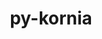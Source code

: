 ---
title: "py-kornia"
layout: cache
categories: [package, develop]
meta: {"versions": ["0.6.11", "0.6.12", "0.6.8"], "compilers": ["apple-clang@=14.0.0", "apple-clang@=14.0.3", "gcc@=11.3.0", "gcc@=7.3.1"], "oss": ["amzn2", "ubuntu22.04", "ventura"], "platforms": ["darwin", "linux"], "targets": ["aarch64", "ivybridge", "x86_64_v3", "x86_64_v4"], "stacks": ["ml-darwin-aarch64-mps", "ml-linux-x86_64-cpu", "ml-linux-x86_64-cuda", "root"], "num_specs": 113, "num_specs_by_stack": {"root": 113, "ml-darwin-aarch64-mps": 10, "ml-linux-x86_64-cpu": 21, "ml-linux-x86_64-cuda": 26}}
spec_details: [{"hash": "lfilmnin6ec372tg2lqkfqah6a3xfjqo", "compiler": "apple-clang@=14.0.0", "versions": ["0.6.12"], "os": "ventura", "platform": "darwin", "target": "aarch64", "variants": ["build_system=python_pip"], "stacks": ["root", "ml-darwin-aarch64-mps"], "size": "-", "tarball": "https://binaries.spack.io/develop/build_cache/darwin-ventura-aarch64/apple-clang-14.0.0/py-kornia-0.6.12/darwin-ventura-aarch64-apple-clang-14.0.0-py-kornia-0.6.12-lfilmnin6ec372tg2lqkfqah6a3xfjqo.spack"}, {"hash": "n4gonk5tj7zwitlmqlr4sermttctlu3k", "compiler": "apple-clang@=14.0.0", "versions": ["0.6.12"], "os": "ventura", "platform": "darwin", "target": "aarch64", "variants": ["build_system=python_pip"], "stacks": ["root", "ml-darwin-aarch64-mps"], "size": "-", "tarball": "https://binaries.spack.io/develop/build_cache/darwin-ventura-aarch64/apple-clang-14.0.0/py-kornia-0.6.12/darwin-ventura-aarch64-apple-clang-14.0.0-py-kornia-0.6.12-n4gonk5tj7zwitlmqlr4sermttctlu3k.spack"}, {"hash": "f3kj6sogsr3excamwrwofzyiejuznlzn", "compiler": "apple-clang@=14.0.0", "versions": ["0.6.12"], "os": "ventura", "platform": "darwin", "target": "aarch64", "variants": ["build_system=python_pip"], "stacks": ["root", "ml-darwin-aarch64-mps"], "size": "-", "tarball": "https://binaries.spack.io/develop/build_cache/darwin-ventura-aarch64/apple-clang-14.0.0/py-kornia-0.6.12/darwin-ventura-aarch64-apple-clang-14.0.0-py-kornia-0.6.12-f3kj6sogsr3excamwrwofzyiejuznlzn.spack"}, {"hash": "joruidb5cwzqmzkdhzoovh5m3szpcfgl", "compiler": "apple-clang@=14.0.3", "versions": ["0.6.12"], "os": "ventura", "platform": "darwin", "target": "aarch64", "variants": ["build_system=python_pip"], "stacks": ["root", "ml-darwin-aarch64-mps"], "size": "-", "tarball": "https://binaries.spack.io/develop/build_cache/darwin-ventura-aarch64/apple-clang-14.0.3/py-kornia-0.6.12/darwin-ventura-aarch64-apple-clang-14.0.3-py-kornia-0.6.12-joruidb5cwzqmzkdhzoovh5m3szpcfgl.spack"}, {"hash": "d2xdizrymkoyy76hnzwxhy2ulxw4ca2k", "compiler": "apple-clang@=14.0.3", "versions": ["0.6.12"], "os": "ventura", "platform": "darwin", "target": "aarch64", "variants": ["build_system=python_pip"], "stacks": ["root", "ml-darwin-aarch64-mps"], "size": "-", "tarball": "https://binaries.spack.io/develop/build_cache/darwin-ventura-aarch64/apple-clang-14.0.3/py-kornia-0.6.12/darwin-ventura-aarch64-apple-clang-14.0.3-py-kornia-0.6.12-d2xdizrymkoyy76hnzwxhy2ulxw4ca2k.spack"}, {"hash": "fmchl3mmnlcu7rrxtnszgbvpctfcvzg3", "compiler": "apple-clang@=14.0.3", "versions": ["0.6.12"], "os": "ventura", "platform": "darwin", "target": "aarch64", "variants": ["build_system=python_pip"], "stacks": ["root", "ml-darwin-aarch64-mps"], "size": "-", "tarball": "https://binaries.spack.io/develop/build_cache/darwin-ventura-aarch64/apple-clang-14.0.3/py-kornia-0.6.12/darwin-ventura-aarch64-apple-clang-14.0.3-py-kornia-0.6.12-fmchl3mmnlcu7rrxtnszgbvpctfcvzg3.spack"}, {"hash": "i2kdlocbczxb2t5nwlhzklq5ps4txa5w", "compiler": "apple-clang@=14.0.3", "versions": ["0.6.12"], "os": "ventura", "platform": "darwin", "target": "aarch64", "variants": ["build_system=python_pip"], "stacks": ["root", "ml-darwin-aarch64-mps"], "size": "-", "tarball": "https://binaries.spack.io/develop/build_cache/darwin-ventura-aarch64/apple-clang-14.0.3/py-kornia-0.6.12/darwin-ventura-aarch64-apple-clang-14.0.3-py-kornia-0.6.12-i2kdlocbczxb2t5nwlhzklq5ps4txa5w.spack"}, {"hash": "bha5sndidot6z7bk2fz7bcgxrqvayok2", "compiler": "apple-clang@=14.0.3", "versions": ["0.6.12"], "os": "ventura", "platform": "darwin", "target": "aarch64", "variants": ["build_system=python_pip"], "stacks": ["root", "ml-darwin-aarch64-mps"], "size": "-", "tarball": "https://binaries.spack.io/develop/build_cache/darwin-ventura-aarch64/apple-clang-14.0.3/py-kornia-0.6.12/darwin-ventura-aarch64-apple-clang-14.0.3-py-kornia-0.6.12-bha5sndidot6z7bk2fz7bcgxrqvayok2.spack"}, {"hash": "pm6iboi6is6htleayiqlke4zattbjjei", "compiler": "apple-clang@=14.0.3", "versions": ["0.6.12"], "os": "ventura", "platform": "darwin", "target": "aarch64", "variants": ["build_system=python_pip"], "stacks": ["root", "ml-darwin-aarch64-mps"], "size": "-", "tarball": "https://binaries.spack.io/develop/build_cache/darwin-ventura-aarch64/apple-clang-14.0.3/py-kornia-0.6.12/darwin-ventura-aarch64-apple-clang-14.0.3-py-kornia-0.6.12-pm6iboi6is6htleayiqlke4zattbjjei.spack"}, {"hash": "fvxdhkt5wrutngvufnkwmpoaywrchno6", "compiler": "apple-clang@=14.0.3", "versions": ["0.6.12"], "os": "ventura", "platform": "darwin", "target": "aarch64", "variants": ["build_system=python_pip"], "stacks": ["root", "ml-darwin-aarch64-mps"], "size": "-", "tarball": "https://binaries.spack.io/develop/build_cache/darwin-ventura-aarch64/apple-clang-14.0.3/py-kornia-0.6.12/darwin-ventura-aarch64-apple-clang-14.0.3-py-kornia-0.6.12-fvxdhkt5wrutngvufnkwmpoaywrchno6.spack"}, {"hash": "dwk35gxje4nq2eq32g2sz35hpi7yavmq", "compiler": "gcc@=7.3.1", "versions": ["0.6.8"], "os": "amzn2", "platform": "linux", "target": "ivybridge", "variants": ["build_system=python_pip"], "stacks": ["root"], "size": "-", "tarball": "https://binaries.spack.io/develop/build_cache/linux-amzn2-ivybridge/gcc-7.3.1/py-kornia-0.6.8/linux-amzn2-ivybridge-gcc-7.3.1-py-kornia-0.6.8-dwk35gxje4nq2eq32g2sz35hpi7yavmq.spack"}, {"hash": "73gevys65hvm66acosu7qao3cxrbon4z", "compiler": "gcc@=7.3.1", "versions": ["0.6.8"], "os": "amzn2", "platform": "linux", "target": "ivybridge", "variants": ["build_system=python_pip"], "stacks": ["root"], "size": "-", "tarball": "https://binaries.spack.io/develop/build_cache/linux-amzn2-ivybridge/gcc-7.3.1/py-kornia-0.6.8/linux-amzn2-ivybridge-gcc-7.3.1-py-kornia-0.6.8-73gevys65hvm66acosu7qao3cxrbon4z.spack"}, {"hash": "gwmy7674b7fdosymmxeajuuchcnzqd5p", "compiler": "gcc@=7.3.1", "versions": ["0.6.8"], "os": "amzn2", "platform": "linux", "target": "ivybridge", "variants": ["build_system=python_pip"], "stacks": ["root"], "size": "-", "tarball": "https://binaries.spack.io/develop/build_cache/linux-amzn2-ivybridge/gcc-7.3.1/py-kornia-0.6.8/linux-amzn2-ivybridge-gcc-7.3.1-py-kornia-0.6.8-gwmy7674b7fdosymmxeajuuchcnzqd5p.spack"}, {"hash": "fvh6fuqp5o4f7f5n5t65za6772ziqmqw", "compiler": "gcc@=7.3.1", "versions": ["0.6.8"], "os": "amzn2", "platform": "linux", "target": "ivybridge", "variants": ["build_system=python_pip"], "stacks": ["root"], "size": "-", "tarball": "https://binaries.spack.io/develop/build_cache/linux-amzn2-ivybridge/gcc-7.3.1/py-kornia-0.6.8/linux-amzn2-ivybridge-gcc-7.3.1-py-kornia-0.6.8-fvh6fuqp5o4f7f5n5t65za6772ziqmqw.spack"}, {"hash": "ga64hqbht54iib7vgfmsc2an6wyjtyun", "compiler": "gcc@=7.3.1", "versions": ["0.6.8"], "os": "amzn2", "platform": "linux", "target": "ivybridge", "variants": ["build_system=python_pip"], "stacks": ["root"], "size": "-", "tarball": "https://binaries.spack.io/develop/build_cache/linux-amzn2-ivybridge/gcc-7.3.1/py-kornia-0.6.8/linux-amzn2-ivybridge-gcc-7.3.1-py-kornia-0.6.8-ga64hqbht54iib7vgfmsc2an6wyjtyun.spack"}, {"hash": "7mqnftao2p24373wyb5yd2hvsfaeyf7l", "compiler": "gcc@=7.3.1", "versions": ["0.6.8"], "os": "amzn2", "platform": "linux", "target": "ivybridge", "variants": ["build_system=python_pip"], "stacks": ["root"], "size": "-", "tarball": "https://binaries.spack.io/develop/build_cache/linux-amzn2-ivybridge/gcc-7.3.1/py-kornia-0.6.8/linux-amzn2-ivybridge-gcc-7.3.1-py-kornia-0.6.8-7mqnftao2p24373wyb5yd2hvsfaeyf7l.spack"}, {"hash": "25blrqgf2puppv4txatc7wabdmbi2mb3", "compiler": "gcc@=7.3.1", "versions": ["0.6.8"], "os": "amzn2", "platform": "linux", "target": "ivybridge", "variants": ["build_system=python_pip"], "stacks": ["root"], "size": "-", "tarball": "https://binaries.spack.io/develop/build_cache/linux-amzn2-ivybridge/gcc-7.3.1/py-kornia-0.6.8/linux-amzn2-ivybridge-gcc-7.3.1-py-kornia-0.6.8-25blrqgf2puppv4txatc7wabdmbi2mb3.spack"}, {"hash": "qr3jw3i2tnxxzx426pwicnsk64u6zzlu", "compiler": "gcc@=7.3.1", "versions": ["0.6.8"], "os": "amzn2", "platform": "linux", "target": "ivybridge", "variants": ["build_system=python_pip"], "stacks": ["root"], "size": "-", "tarball": "https://binaries.spack.io/develop/build_cache/linux-amzn2-ivybridge/gcc-7.3.1/py-kornia-0.6.8/linux-amzn2-ivybridge-gcc-7.3.1-py-kornia-0.6.8-qr3jw3i2tnxxzx426pwicnsk64u6zzlu.spack"}, {"hash": "dfpy6ljv7ptutdohitpcjr2ytujttxfp", "compiler": "gcc@=7.3.1", "versions": ["0.6.8"], "os": "amzn2", "platform": "linux", "target": "ivybridge", "variants": ["build_system=python_pip"], "stacks": ["root"], "size": "-", "tarball": "https://binaries.spack.io/develop/build_cache/linux-amzn2-ivybridge/gcc-7.3.1/py-kornia-0.6.8/linux-amzn2-ivybridge-gcc-7.3.1-py-kornia-0.6.8-dfpy6ljv7ptutdohitpcjr2ytujttxfp.spack"}, {"hash": "wknyxjbc7zswse6adanufhasmjpbtrmh", "compiler": "gcc@=7.3.1", "versions": ["0.6.8"], "os": "amzn2", "platform": "linux", "target": "ivybridge", "variants": ["build_system=python_pip"], "stacks": ["root"], "size": "-", "tarball": "https://binaries.spack.io/develop/build_cache/linux-amzn2-ivybridge/gcc-7.3.1/py-kornia-0.6.8/linux-amzn2-ivybridge-gcc-7.3.1-py-kornia-0.6.8-wknyxjbc7zswse6adanufhasmjpbtrmh.spack"}, {"hash": "dlyxaicrkqmfmgfz3yyjuldk5l5axcrz", "compiler": "gcc@=7.3.1", "versions": ["0.6.8"], "os": "amzn2", "platform": "linux", "target": "ivybridge", "variants": ["build_system=python_pip"], "stacks": ["root"], "size": "-", "tarball": "https://binaries.spack.io/develop/build_cache/linux-amzn2-ivybridge/gcc-7.3.1/py-kornia-0.6.8/linux-amzn2-ivybridge-gcc-7.3.1-py-kornia-0.6.8-dlyxaicrkqmfmgfz3yyjuldk5l5axcrz.spack"}, {"hash": "ea6utznwz6hgx2szenzkmyggb2y4el74", "compiler": "gcc@=7.3.1", "versions": ["0.6.8"], "os": "amzn2", "platform": "linux", "target": "ivybridge", "variants": ["build_system=python_pip"], "stacks": ["root"], "size": "-", "tarball": "https://binaries.spack.io/develop/build_cache/linux-amzn2-ivybridge/gcc-7.3.1/py-kornia-0.6.8/linux-amzn2-ivybridge-gcc-7.3.1-py-kornia-0.6.8-ea6utznwz6hgx2szenzkmyggb2y4el74.spack"}, {"hash": "d3qfm5ie6mxn7e2kvgdftdot4fozti2j", "compiler": "gcc@=7.3.1", "versions": ["0.6.8"], "os": "amzn2", "platform": "linux", "target": "ivybridge", "variants": ["build_system=python_pip"], "stacks": ["root"], "size": "-", "tarball": "https://binaries.spack.io/develop/build_cache/linux-amzn2-ivybridge/gcc-7.3.1/py-kornia-0.6.8/linux-amzn2-ivybridge-gcc-7.3.1-py-kornia-0.6.8-d3qfm5ie6mxn7e2kvgdftdot4fozti2j.spack"}, {"hash": "towjjqcefrkyxax4hzmbiqwiunsv7dyg", "compiler": "gcc@=7.3.1", "versions": ["0.6.8"], "os": "amzn2", "platform": "linux", "target": "ivybridge", "variants": ["build_system=python_pip"], "stacks": ["root"], "size": "-", "tarball": "https://binaries.spack.io/develop/build_cache/linux-amzn2-ivybridge/gcc-7.3.1/py-kornia-0.6.8/linux-amzn2-ivybridge-gcc-7.3.1-py-kornia-0.6.8-towjjqcefrkyxax4hzmbiqwiunsv7dyg.spack"}, {"hash": "qhmnickil6zvzwhrvgpplyqryhry5fnp", "compiler": "gcc@=7.3.1", "versions": ["0.6.8"], "os": "amzn2", "platform": "linux", "target": "x86_64_v3", "variants": ["build_system=python_pip"], "stacks": ["root"], "size": "-", "tarball": "https://binaries.spack.io/develop/build_cache/linux-amzn2-x86_64_v3/gcc-7.3.1/py-kornia-0.6.8/linux-amzn2-x86_64_v3-gcc-7.3.1-py-kornia-0.6.8-qhmnickil6zvzwhrvgpplyqryhry5fnp.spack"}, {"hash": "hdgurval6ifrorlymknvrr3wlejha5j3", "compiler": "gcc@=7.3.1", "versions": ["0.6.8"], "os": "amzn2", "platform": "linux", "target": "x86_64_v3", "variants": ["build_system=python_pip"], "stacks": ["root"], "size": "-", "tarball": "https://binaries.spack.io/develop/build_cache/linux-amzn2-x86_64_v3/gcc-7.3.1/py-kornia-0.6.8/linux-amzn2-x86_64_v3-gcc-7.3.1-py-kornia-0.6.8-hdgurval6ifrorlymknvrr3wlejha5j3.spack"}, {"hash": "cedbprssmm3nk23slmz5s2arths7bmlp", "compiler": "gcc@=7.3.1", "versions": ["0.6.8"], "os": "amzn2", "platform": "linux", "target": "x86_64_v3", "variants": ["build_system=python_pip"], "stacks": ["root"], "size": "-", "tarball": "https://binaries.spack.io/develop/build_cache/linux-amzn2-x86_64_v3/gcc-7.3.1/py-kornia-0.6.8/linux-amzn2-x86_64_v3-gcc-7.3.1-py-kornia-0.6.8-cedbprssmm3nk23slmz5s2arths7bmlp.spack"}, {"hash": "ith4pe4q5ypkkuaksm5bzy56qeyb4jzm", "compiler": "gcc@=7.3.1", "versions": ["0.6.8"], "os": "amzn2", "platform": "linux", "target": "x86_64_v3", "variants": ["build_system=python_pip"], "stacks": ["root"], "size": "-", "tarball": "https://binaries.spack.io/develop/build_cache/linux-amzn2-x86_64_v3/gcc-7.3.1/py-kornia-0.6.8/linux-amzn2-x86_64_v3-gcc-7.3.1-py-kornia-0.6.8-ith4pe4q5ypkkuaksm5bzy56qeyb4jzm.spack"}, {"hash": "gdzl54hnj643qtvlwv2xjnwlhh45npus", "compiler": "gcc@=7.3.1", "versions": ["0.6.8"], "os": "amzn2", "platform": "linux", "target": "x86_64_v3", "variants": [], "stacks": ["root"], "size": "-", "tarball": "https://binaries.spack.io/develop/build_cache/linux-amzn2-x86_64_v3/gcc-7.3.1/py-kornia-0.6.8/linux-amzn2-x86_64_v3-gcc-7.3.1-py-kornia-0.6.8-gdzl54hnj643qtvlwv2xjnwlhh45npus.spack"}, {"hash": "2qugzrl4yzooll36tksecdifokj3koub", "compiler": "gcc@=7.3.1", "versions": ["0.6.8"], "os": "amzn2", "platform": "linux", "target": "x86_64_v3", "variants": ["build_system=python_pip"], "stacks": ["root"], "size": "-", "tarball": "https://binaries.spack.io/develop/build_cache/linux-amzn2-x86_64_v3/gcc-7.3.1/py-kornia-0.6.8/linux-amzn2-x86_64_v3-gcc-7.3.1-py-kornia-0.6.8-2qugzrl4yzooll36tksecdifokj3koub.spack"}, {"hash": "gd45p6jan2erynmib7zwrcbfxh72cl3u", "compiler": "gcc@=7.3.1", "versions": ["0.6.8"], "os": "amzn2", "platform": "linux", "target": "x86_64_v3", "variants": ["build_system=python_pip"], "stacks": ["root"], "size": "-", "tarball": "https://binaries.spack.io/develop/build_cache/linux-amzn2-x86_64_v3/gcc-7.3.1/py-kornia-0.6.8/linux-amzn2-x86_64_v3-gcc-7.3.1-py-kornia-0.6.8-gd45p6jan2erynmib7zwrcbfxh72cl3u.spack"}, {"hash": "akg5ifop3oyyeyusjatj6cip72r7lcek", "compiler": "gcc@=7.3.1", "versions": ["0.6.8"], "os": "amzn2", "platform": "linux", "target": "x86_64_v3", "variants": ["build_system=python_pip"], "stacks": ["root"], "size": "-", "tarball": "https://binaries.spack.io/develop/build_cache/linux-amzn2-x86_64_v3/gcc-7.3.1/py-kornia-0.6.8/linux-amzn2-x86_64_v3-gcc-7.3.1-py-kornia-0.6.8-akg5ifop3oyyeyusjatj6cip72r7lcek.spack"}, {"hash": "iibzuksmpppqycpn5htqjhmzka7jd2nm", "compiler": "gcc@=7.3.1", "versions": ["0.6.8"], "os": "amzn2", "platform": "linux", "target": "x86_64_v3", "variants": [], "stacks": ["root"], "size": "-", "tarball": "https://binaries.spack.io/develop/build_cache/linux-amzn2-x86_64_v3/gcc-7.3.1/py-kornia-0.6.8/linux-amzn2-x86_64_v3-gcc-7.3.1-py-kornia-0.6.8-iibzuksmpppqycpn5htqjhmzka7jd2nm.spack"}, {"hash": "5vslaqmnxbiqsbdcfncdwpfqn4lg24w2", "compiler": "gcc@=7.3.1", "versions": ["0.6.8"], "os": "amzn2", "platform": "linux", "target": "x86_64_v3", "variants": ["build_system=python_pip"], "stacks": ["root"], "size": "-", "tarball": "https://binaries.spack.io/develop/build_cache/linux-amzn2-x86_64_v3/gcc-7.3.1/py-kornia-0.6.8/linux-amzn2-x86_64_v3-gcc-7.3.1-py-kornia-0.6.8-5vslaqmnxbiqsbdcfncdwpfqn4lg24w2.spack"}, {"hash": "luxbholdyrayyg2ftp4iln6plpk536df", "compiler": "gcc@=7.3.1", "versions": ["0.6.8"], "os": "amzn2", "platform": "linux", "target": "x86_64_v3", "variants": ["build_system=python_pip"], "stacks": ["root"], "size": "-", "tarball": "https://binaries.spack.io/develop/build_cache/linux-amzn2-x86_64_v3/gcc-7.3.1/py-kornia-0.6.8/linux-amzn2-x86_64_v3-gcc-7.3.1-py-kornia-0.6.8-luxbholdyrayyg2ftp4iln6plpk536df.spack"}, {"hash": "3fdi5ecyids46njq3a5m5sjkjz44t7hx", "compiler": "gcc@=7.3.1", "versions": ["0.6.8"], "os": "amzn2", "platform": "linux", "target": "x86_64_v3", "variants": ["build_system=python_pip"], "stacks": ["root"], "size": "-", "tarball": "https://binaries.spack.io/develop/build_cache/linux-amzn2-x86_64_v3/gcc-7.3.1/py-kornia-0.6.8/linux-amzn2-x86_64_v3-gcc-7.3.1-py-kornia-0.6.8-3fdi5ecyids46njq3a5m5sjkjz44t7hx.spack"}, {"hash": "n7ouci2sbqeei4fzx6yyljzvutahykbm", "compiler": "gcc@=7.3.1", "versions": ["0.6.8"], "os": "amzn2", "platform": "linux", "target": "x86_64_v3", "variants": ["build_system=python_pip"], "stacks": ["root"], "size": "-", "tarball": "https://binaries.spack.io/develop/build_cache/linux-amzn2-x86_64_v3/gcc-7.3.1/py-kornia-0.6.8/linux-amzn2-x86_64_v3-gcc-7.3.1-py-kornia-0.6.8-n7ouci2sbqeei4fzx6yyljzvutahykbm.spack"}, {"hash": "3uyopony5dfof3qucrl6uywfyffvj7z3", "compiler": "gcc@=7.3.1", "versions": ["0.6.8"], "os": "amzn2", "platform": "linux", "target": "x86_64_v3", "variants": [], "stacks": ["root"], "size": "-", "tarball": "https://binaries.spack.io/develop/build_cache/linux-amzn2-x86_64_v3/gcc-7.3.1/py-kornia-0.6.8/linux-amzn2-x86_64_v3-gcc-7.3.1-py-kornia-0.6.8-3uyopony5dfof3qucrl6uywfyffvj7z3.spack"}, {"hash": "oxib2nukar6mmpw4ekfahfdm55qxfbtb", "compiler": "gcc@=7.3.1", "versions": ["0.6.8"], "os": "amzn2", "platform": "linux", "target": "x86_64_v3", "variants": ["build_system=python_pip"], "stacks": ["root"], "size": "-", "tarball": "https://binaries.spack.io/develop/build_cache/linux-amzn2-x86_64_v3/gcc-7.3.1/py-kornia-0.6.8/linux-amzn2-x86_64_v3-gcc-7.3.1-py-kornia-0.6.8-oxib2nukar6mmpw4ekfahfdm55qxfbtb.spack"}, {"hash": "4kp2xx4tggbminqtxp4k37qhsroz2him", "compiler": "gcc@=7.3.1", "versions": ["0.6.8"], "os": "amzn2", "platform": "linux", "target": "x86_64_v3", "variants": [], "stacks": ["root"], "size": "-", "tarball": "https://binaries.spack.io/develop/build_cache/linux-amzn2-x86_64_v3/gcc-7.3.1/py-kornia-0.6.8/linux-amzn2-x86_64_v3-gcc-7.3.1-py-kornia-0.6.8-4kp2xx4tggbminqtxp4k37qhsroz2him.spack"}, {"hash": "jnocypvobcq57jndghp5xmubt4ihzqsk", "compiler": "gcc@=7.3.1", "versions": ["0.6.8"], "os": "amzn2", "platform": "linux", "target": "x86_64_v3", "variants": ["build_system=python_pip"], "stacks": ["root"], "size": "-", "tarball": "https://binaries.spack.io/develop/build_cache/linux-amzn2-x86_64_v3/gcc-7.3.1/py-kornia-0.6.8/linux-amzn2-x86_64_v3-gcc-7.3.1-py-kornia-0.6.8-jnocypvobcq57jndghp5xmubt4ihzqsk.spack"}, {"hash": "764d2mden2kkr63blnem2n3yovzeuxmw", "compiler": "gcc@=7.3.1", "versions": ["0.6.8"], "os": "amzn2", "platform": "linux", "target": "x86_64_v3", "variants": ["build_system=python_pip"], "stacks": ["root"], "size": "-", "tarball": "https://binaries.spack.io/develop/build_cache/linux-amzn2-x86_64_v3/gcc-7.3.1/py-kornia-0.6.8/linux-amzn2-x86_64_v3-gcc-7.3.1-py-kornia-0.6.8-764d2mden2kkr63blnem2n3yovzeuxmw.spack"}, {"hash": "gjtn7sfl2r7zz5zhobwkpyqmxaenupk3", "compiler": "gcc@=7.3.1", "versions": ["0.6.8"], "os": "amzn2", "platform": "linux", "target": "x86_64_v3", "variants": ["build_system=python_pip"], "stacks": ["root"], "size": "-", "tarball": "https://binaries.spack.io/develop/build_cache/linux-amzn2-x86_64_v3/gcc-7.3.1/py-kornia-0.6.8/linux-amzn2-x86_64_v3-gcc-7.3.1-py-kornia-0.6.8-gjtn7sfl2r7zz5zhobwkpyqmxaenupk3.spack"}, {"hash": "4bdwqhx5kgivx54u6lmbyun6kl7cvipv", "compiler": "gcc@=7.3.1", "versions": ["0.6.8"], "os": "amzn2", "platform": "linux", "target": "x86_64_v3", "variants": ["build_system=python_pip"], "stacks": ["root"], "size": "-", "tarball": "https://binaries.spack.io/develop/build_cache/linux-amzn2-x86_64_v3/gcc-7.3.1/py-kornia-0.6.8/linux-amzn2-x86_64_v3-gcc-7.3.1-py-kornia-0.6.8-4bdwqhx5kgivx54u6lmbyun6kl7cvipv.spack"}, {"hash": "s3timxs3f6bs723lim6oxu7yswon5opu", "compiler": "gcc@=7.3.1", "versions": ["0.6.8"], "os": "amzn2", "platform": "linux", "target": "x86_64_v3", "variants": ["build_system=python_pip"], "stacks": ["root"], "size": "-", "tarball": "https://binaries.spack.io/develop/build_cache/linux-amzn2-x86_64_v3/gcc-7.3.1/py-kornia-0.6.8/linux-amzn2-x86_64_v3-gcc-7.3.1-py-kornia-0.6.8-s3timxs3f6bs723lim6oxu7yswon5opu.spack"}, {"hash": "bpxr7et5h3teykzbf54r7yh6jdbnuaqu", "compiler": "gcc@=7.3.1", "versions": ["0.6.8"], "os": "amzn2", "platform": "linux", "target": "x86_64_v3", "variants": [], "stacks": ["root"], "size": "-", "tarball": "https://binaries.spack.io/develop/build_cache/linux-amzn2-x86_64_v3/gcc-7.3.1/py-kornia-0.6.8/linux-amzn2-x86_64_v3-gcc-7.3.1-py-kornia-0.6.8-bpxr7et5h3teykzbf54r7yh6jdbnuaqu.spack"}, {"hash": "p7p6pqp3n6p2cfn5apuzptypcl2yz7j5", "compiler": "gcc@=7.3.1", "versions": ["0.6.8"], "os": "amzn2", "platform": "linux", "target": "x86_64_v3", "variants": ["build_system=python_pip"], "stacks": ["root"], "size": "-", "tarball": "https://binaries.spack.io/develop/build_cache/linux-amzn2-x86_64_v3/gcc-7.3.1/py-kornia-0.6.8/linux-amzn2-x86_64_v3-gcc-7.3.1-py-kornia-0.6.8-p7p6pqp3n6p2cfn5apuzptypcl2yz7j5.spack"}, {"hash": "ckqtj4abbswz5zb4geg5kzdd2gffq2gm", "compiler": "gcc@=7.3.1", "versions": ["0.6.8"], "os": "amzn2", "platform": "linux", "target": "x86_64_v3", "variants": ["build_system=python_pip"], "stacks": ["root"], "size": "-", "tarball": "https://binaries.spack.io/develop/build_cache/linux-amzn2-x86_64_v3/gcc-7.3.1/py-kornia-0.6.8/linux-amzn2-x86_64_v3-gcc-7.3.1-py-kornia-0.6.8-ckqtj4abbswz5zb4geg5kzdd2gffq2gm.spack"}, {"hash": "sw45zar43gkktjsm2oeaemdwxkatm4ci", "compiler": "gcc@=7.3.1", "versions": ["0.6.8"], "os": "amzn2", "platform": "linux", "target": "x86_64_v3", "variants": ["build_system=python_pip"], "stacks": ["root"], "size": "-", "tarball": "https://binaries.spack.io/develop/build_cache/linux-amzn2-x86_64_v3/gcc-7.3.1/py-kornia-0.6.8/linux-amzn2-x86_64_v3-gcc-7.3.1-py-kornia-0.6.8-sw45zar43gkktjsm2oeaemdwxkatm4ci.spack"}, {"hash": "4etml66i4kkuyeq3o5s3mla6wje42c4v", "compiler": "gcc@=7.3.1", "versions": ["0.6.8"], "os": "amzn2", "platform": "linux", "target": "x86_64_v3", "variants": ["build_system=python_pip"], "stacks": ["root"], "size": "-", "tarball": "https://binaries.spack.io/develop/build_cache/linux-amzn2-x86_64_v3/gcc-7.3.1/py-kornia-0.6.8/linux-amzn2-x86_64_v3-gcc-7.3.1-py-kornia-0.6.8-4etml66i4kkuyeq3o5s3mla6wje42c4v.spack"}, {"hash": "ttgh64lc57h56hytfxf26v37iod7rsxl", "compiler": "gcc@=7.3.1", "versions": ["0.6.8"], "os": "amzn2", "platform": "linux", "target": "x86_64_v3", "variants": [], "stacks": ["root"], "size": "-", "tarball": "https://binaries.spack.io/develop/build_cache/linux-amzn2-x86_64_v3/gcc-7.3.1/py-kornia-0.6.8/linux-amzn2-x86_64_v3-gcc-7.3.1-py-kornia-0.6.8-ttgh64lc57h56hytfxf26v37iod7rsxl.spack"}, {"hash": "cfcbri5qui3jlwdhz5al6lr4zo6zfeti", "compiler": "gcc@=7.3.1", "versions": ["0.6.8"], "os": "amzn2", "platform": "linux", "target": "x86_64_v3", "variants": ["build_system=python_pip"], "stacks": ["root"], "size": "-", "tarball": "https://binaries.spack.io/develop/build_cache/linux-amzn2-x86_64_v3/gcc-7.3.1/py-kornia-0.6.8/linux-amzn2-x86_64_v3-gcc-7.3.1-py-kornia-0.6.8-cfcbri5qui3jlwdhz5al6lr4zo6zfeti.spack"}, {"hash": "csksnzi6ysh2zpddifecyswjf2qsrn52", "compiler": "gcc@=7.3.1", "versions": ["0.6.8"], "os": "amzn2", "platform": "linux", "target": "x86_64_v3", "variants": ["build_system=python_pip"], "stacks": ["root"], "size": "-", "tarball": "https://binaries.spack.io/develop/build_cache/linux-amzn2-x86_64_v3/gcc-7.3.1/py-kornia-0.6.8/linux-amzn2-x86_64_v3-gcc-7.3.1-py-kornia-0.6.8-csksnzi6ysh2zpddifecyswjf2qsrn52.spack"}, {"hash": "dp22ghh5fpwyyhkp3ughb7lhtgn33lb2", "compiler": "gcc@=7.3.1", "versions": ["0.6.8"], "os": "amzn2", "platform": "linux", "target": "x86_64_v3", "variants": ["build_system=python_pip"], "stacks": ["root"], "size": "-", "tarball": "https://binaries.spack.io/develop/build_cache/linux-amzn2-x86_64_v3/gcc-7.3.1/py-kornia-0.6.8/linux-amzn2-x86_64_v3-gcc-7.3.1-py-kornia-0.6.8-dp22ghh5fpwyyhkp3ughb7lhtgn33lb2.spack"}, {"hash": "xy57yhm55e7paw3xd5xwc5vrkaezzrxz", "compiler": "gcc@=7.3.1", "versions": ["0.6.8"], "os": "amzn2", "platform": "linux", "target": "x86_64_v3", "variants": ["build_system=python_pip"], "stacks": ["root"], "size": "-", "tarball": "https://binaries.spack.io/develop/build_cache/linux-amzn2-x86_64_v3/gcc-7.3.1/py-kornia-0.6.8/linux-amzn2-x86_64_v3-gcc-7.3.1-py-kornia-0.6.8-xy57yhm55e7paw3xd5xwc5vrkaezzrxz.spack"}, {"hash": "x7skl5t3z5qqmvyk77x6rupfytq4ya6z", "compiler": "gcc@=7.3.1", "versions": ["0.6.8"], "os": "amzn2", "platform": "linux", "target": "x86_64_v3", "variants": ["build_system=python_pip"], "stacks": ["root"], "size": "-", "tarball": "https://binaries.spack.io/develop/build_cache/linux-amzn2-x86_64_v3/gcc-7.3.1/py-kornia-0.6.8/linux-amzn2-x86_64_v3-gcc-7.3.1-py-kornia-0.6.8-x7skl5t3z5qqmvyk77x6rupfytq4ya6z.spack"}, {"hash": "uz5gcdpbahsa2rwqlla2yeqrquhshmo6", "compiler": "gcc@=7.3.1", "versions": ["0.6.8"], "os": "amzn2", "platform": "linux", "target": "x86_64_v3", "variants": ["build_system=python_pip"], "stacks": ["root"], "size": "-", "tarball": "https://binaries.spack.io/develop/build_cache/linux-amzn2-x86_64_v3/gcc-7.3.1/py-kornia-0.6.8/linux-amzn2-x86_64_v3-gcc-7.3.1-py-kornia-0.6.8-uz5gcdpbahsa2rwqlla2yeqrquhshmo6.spack"}, {"hash": "xn54a4eugfaidyevudz65hg6sprkqtfm", "compiler": "gcc@=7.3.1", "versions": ["0.6.8"], "os": "amzn2", "platform": "linux", "target": "x86_64_v3", "variants": ["build_system=python_pip"], "stacks": ["root"], "size": "-", "tarball": "https://binaries.spack.io/develop/build_cache/linux-amzn2-x86_64_v3/gcc-7.3.1/py-kornia-0.6.8/linux-amzn2-x86_64_v3-gcc-7.3.1-py-kornia-0.6.8-xn54a4eugfaidyevudz65hg6sprkqtfm.spack"}, {"hash": "wo45luoglgnrbv6livjtpu63kq5ps4ha", "compiler": "gcc@=7.3.1", "versions": ["0.6.8"], "os": "amzn2", "platform": "linux", "target": "x86_64_v3", "variants": ["build_system=python_pip"], "stacks": ["root"], "size": "-", "tarball": "https://binaries.spack.io/develop/build_cache/linux-amzn2-x86_64_v3/gcc-7.3.1/py-kornia-0.6.8/linux-amzn2-x86_64_v3-gcc-7.3.1-py-kornia-0.6.8-wo45luoglgnrbv6livjtpu63kq5ps4ha.spack"}, {"hash": "y2cws22dit2z7i6b4qlskk5lex6bqulx", "compiler": "gcc@=7.3.1", "versions": ["0.6.8"], "os": "amzn2", "platform": "linux", "target": "x86_64_v3", "variants": ["build_system=python_pip"], "stacks": ["root"], "size": "-", "tarball": "https://binaries.spack.io/develop/build_cache/linux-amzn2-x86_64_v3/gcc-7.3.1/py-kornia-0.6.8/linux-amzn2-x86_64_v3-gcc-7.3.1-py-kornia-0.6.8-y2cws22dit2z7i6b4qlskk5lex6bqulx.spack"}, {"hash": "z66abzge6tbhhztptkuxar7hf3mxdas4", "compiler": "gcc@=7.3.1", "versions": ["0.6.8"], "os": "amzn2", "platform": "linux", "target": "x86_64_v3", "variants": ["build_system=python_pip"], "stacks": ["root"], "size": "-", "tarball": "https://binaries.spack.io/develop/build_cache/linux-amzn2-x86_64_v3/gcc-7.3.1/py-kornia-0.6.8/linux-amzn2-x86_64_v3-gcc-7.3.1-py-kornia-0.6.8-z66abzge6tbhhztptkuxar7hf3mxdas4.spack"}, {"hash": "zomblu5qbzejaffemrowcfitmvtt47ye", "compiler": "gcc@=7.3.1", "versions": ["0.6.8"], "os": "amzn2", "platform": "linux", "target": "x86_64_v3", "variants": ["build_system=python_pip"], "stacks": ["root"], "size": "-", "tarball": "https://binaries.spack.io/develop/build_cache/linux-amzn2-x86_64_v3/gcc-7.3.1/py-kornia-0.6.8/linux-amzn2-x86_64_v3-gcc-7.3.1-py-kornia-0.6.8-zomblu5qbzejaffemrowcfitmvtt47ye.spack"}, {"hash": "ashxm4wgihw45ubwi4jpjlsgnmxxzeqt", "compiler": "gcc@=7.3.1", "versions": ["0.6.8"], "os": "amzn2", "platform": "linux", "target": "x86_64_v4", "variants": [], "stacks": ["root"], "size": "-", "tarball": "https://binaries.spack.io/develop/build_cache/linux-amzn2-x86_64_v4/gcc-7.3.1/py-kornia-0.6.8/linux-amzn2-x86_64_v4-gcc-7.3.1-py-kornia-0.6.8-ashxm4wgihw45ubwi4jpjlsgnmxxzeqt.spack"}, {"hash": "3poipdu5fkmqkxpdo5zhp2heqvea36ef", "compiler": "gcc@=7.3.1", "versions": ["0.6.8"], "os": "amzn2", "platform": "linux", "target": "x86_64_v4", "variants": [], "stacks": ["root"], "size": "-", "tarball": "https://binaries.spack.io/develop/build_cache/linux-amzn2-x86_64_v4/gcc-7.3.1/py-kornia-0.6.8/linux-amzn2-x86_64_v4-gcc-7.3.1-py-kornia-0.6.8-3poipdu5fkmqkxpdo5zhp2heqvea36ef.spack"}, {"hash": "4sg4omrc6kcuqdforllhj3ninun2qlvi", "compiler": "gcc@=7.3.1", "versions": ["0.6.8"], "os": "amzn2", "platform": "linux", "target": "x86_64_v4", "variants": [], "stacks": ["root"], "size": "-", "tarball": "https://binaries.spack.io/develop/build_cache/linux-amzn2-x86_64_v4/gcc-7.3.1/py-kornia-0.6.8/linux-amzn2-x86_64_v4-gcc-7.3.1-py-kornia-0.6.8-4sg4omrc6kcuqdforllhj3ninun2qlvi.spack"}, {"hash": "vdwtnfphoxtxmfu2egokei3uqncdnf2t", "compiler": "gcc@=7.3.1", "versions": ["0.6.8"], "os": "amzn2", "platform": "linux", "target": "x86_64_v4", "variants": [], "stacks": ["root"], "size": "-", "tarball": "https://binaries.spack.io/develop/build_cache/linux-amzn2-x86_64_v4/gcc-7.3.1/py-kornia-0.6.8/linux-amzn2-x86_64_v4-gcc-7.3.1-py-kornia-0.6.8-vdwtnfphoxtxmfu2egokei3uqncdnf2t.spack"}, {"hash": "3jgo6cs72jrlcrrkr63qjmcewe4grrw7", "compiler": "gcc@=11.3.0", "versions": ["0.6.11"], "os": "ubuntu22.04", "platform": "linux", "target": "x86_64_v3", "variants": ["build_system=python_pip"], "stacks": ["root", "ml-linux-x86_64-cpu"], "size": "-", "tarball": "https://binaries.spack.io/develop/build_cache/linux-ubuntu22.04-x86_64_v3/gcc-11.3.0/py-kornia-0.6.11/linux-ubuntu22.04-x86_64_v3-gcc-11.3.0-py-kornia-0.6.11-3jgo6cs72jrlcrrkr63qjmcewe4grrw7.spack"}, {"hash": "nm43ll6bcfb5h5dxmc4en4cojkzlvhkx", "compiler": "gcc@=11.3.0", "versions": ["0.6.12"], "os": "ubuntu22.04", "platform": "linux", "target": "x86_64_v3", "variants": ["build_system=python_pip"], "stacks": ["root", "ml-linux-x86_64-cpu"], "size": "-", "tarball": "https://binaries.spack.io/develop/build_cache/linux-ubuntu22.04-x86_64_v3/gcc-11.3.0/py-kornia-0.6.12/linux-ubuntu22.04-x86_64_v3-gcc-11.3.0-py-kornia-0.6.12-nm43ll6bcfb5h5dxmc4en4cojkzlvhkx.spack"}, {"hash": "a7dy7gs2vcjmowfurn7z2giemjmiaigk", "compiler": "gcc@=11.3.0", "versions": ["0.6.12"], "os": "ubuntu22.04", "platform": "linux", "target": "x86_64_v3", "variants": ["build_system=python_pip"], "stacks": ["root", "ml-linux-x86_64-cpu"], "size": "-", "tarball": "https://binaries.spack.io/develop/build_cache/linux-ubuntu22.04-x86_64_v3/gcc-11.3.0/py-kornia-0.6.12/linux-ubuntu22.04-x86_64_v3-gcc-11.3.0-py-kornia-0.6.12-a7dy7gs2vcjmowfurn7z2giemjmiaigk.spack"}, {"hash": "d673evxjn4qgi42ncxkuxuzrntdjcn7e", "compiler": "gcc@=11.3.0", "versions": ["0.6.11"], "os": "ubuntu22.04", "platform": "linux", "target": "x86_64_v3", "variants": ["build_system=python_pip"], "stacks": ["ml-linux-x86_64-cuda", "root"], "size": "-", "tarball": "https://binaries.spack.io/develop/build_cache/linux-ubuntu22.04-x86_64_v3/gcc-11.3.0/py-kornia-0.6.11/linux-ubuntu22.04-x86_64_v3-gcc-11.3.0-py-kornia-0.6.11-d673evxjn4qgi42ncxkuxuzrntdjcn7e.spack"}, {"hash": "csjtsqm53gyengvaufrnrmal6kiaomsb", "compiler": "gcc@=11.3.0", "versions": ["0.6.12"], "os": "ubuntu22.04", "platform": "linux", "target": "x86_64_v3", "variants": ["build_system=python_pip"], "stacks": ["root", "ml-linux-x86_64-cpu"], "size": "-", "tarball": "https://binaries.spack.io/develop/build_cache/linux-ubuntu22.04-x86_64_v3/gcc-11.3.0/py-kornia-0.6.12/linux-ubuntu22.04-x86_64_v3-gcc-11.3.0-py-kornia-0.6.12-csjtsqm53gyengvaufrnrmal6kiaomsb.spack"}, {"hash": "7cisiaewni6mrpz2t4q625plwtt2yvfs", "compiler": "gcc@=11.3.0", "versions": ["0.6.12"], "os": "ubuntu22.04", "platform": "linux", "target": "x86_64_v3", "variants": ["build_system=python_pip"], "stacks": ["ml-linux-x86_64-cuda", "root"], "size": "-", "tarball": "https://binaries.spack.io/develop/build_cache/linux-ubuntu22.04-x86_64_v3/gcc-11.3.0/py-kornia-0.6.12/linux-ubuntu22.04-x86_64_v3-gcc-11.3.0-py-kornia-0.6.12-7cisiaewni6mrpz2t4q625plwtt2yvfs.spack"}, {"hash": "u5bqdzsim5l27azhljsoxqlibzzzct7p", "compiler": "gcc@=11.3.0", "versions": ["0.6.11"], "os": "ubuntu22.04", "platform": "linux", "target": "x86_64_v3", "variants": ["build_system=python_pip"], "stacks": ["root", "ml-linux-x86_64-cpu"], "size": "-", "tarball": "https://binaries.spack.io/develop/build_cache/linux-ubuntu22.04-x86_64_v3/gcc-11.3.0/py-kornia-0.6.11/linux-ubuntu22.04-x86_64_v3-gcc-11.3.0-py-kornia-0.6.11-u5bqdzsim5l27azhljsoxqlibzzzct7p.spack"}, {"hash": "meiaqomqxcvzp3dclcwrvnycvldypbci", "compiler": "gcc@=11.3.0", "versions": ["0.6.11"], "os": "ubuntu22.04", "platform": "linux", "target": "x86_64_v3", "variants": ["build_system=python_pip"], "stacks": ["root", "ml-linux-x86_64-cpu"], "size": "-", "tarball": "https://binaries.spack.io/develop/build_cache/linux-ubuntu22.04-x86_64_v3/gcc-11.3.0/py-kornia-0.6.11/linux-ubuntu22.04-x86_64_v3-gcc-11.3.0-py-kornia-0.6.11-meiaqomqxcvzp3dclcwrvnycvldypbci.spack"}, {"hash": "h2mizryjrkpbcikkd24ugot4b47koszs", "compiler": "gcc@=11.3.0", "versions": ["0.6.12"], "os": "ubuntu22.04", "platform": "linux", "target": "x86_64_v3", "variants": ["build_system=python_pip"], "stacks": ["ml-linux-x86_64-cuda", "root"], "size": "-", "tarball": "https://binaries.spack.io/develop/build_cache/linux-ubuntu22.04-x86_64_v3/gcc-11.3.0/py-kornia-0.6.12/linux-ubuntu22.04-x86_64_v3-gcc-11.3.0-py-kornia-0.6.12-h2mizryjrkpbcikkd24ugot4b47koszs.spack"}, {"hash": "fzjkz2iaorh23emvbjnfflohqjuxxqgn", "compiler": "gcc@=11.3.0", "versions": ["0.6.11"], "os": "ubuntu22.04", "platform": "linux", "target": "x86_64_v3", "variants": ["build_system=python_pip"], "stacks": ["ml-linux-x86_64-cuda", "root"], "size": "-", "tarball": "https://binaries.spack.io/develop/build_cache/linux-ubuntu22.04-x86_64_v3/gcc-11.3.0/py-kornia-0.6.11/linux-ubuntu22.04-x86_64_v3-gcc-11.3.0-py-kornia-0.6.11-fzjkz2iaorh23emvbjnfflohqjuxxqgn.spack"}, {"hash": "gvobxq52su73ak3nbxbdnn74jlrvrhqa", "compiler": "gcc@=11.3.0", "versions": ["0.6.12"], "os": "ubuntu22.04", "platform": "linux", "target": "x86_64_v3", "variants": ["build_system=python_pip"], "stacks": ["ml-linux-x86_64-cuda", "root"], "size": "-", "tarball": "https://binaries.spack.io/develop/build_cache/linux-ubuntu22.04-x86_64_v3/gcc-11.3.0/py-kornia-0.6.12/linux-ubuntu22.04-x86_64_v3-gcc-11.3.0-py-kornia-0.6.12-gvobxq52su73ak3nbxbdnn74jlrvrhqa.spack"}, {"hash": "2dfm76vs6vhsdlfubm2agwstbeelatj6", "compiler": "gcc@=11.3.0", "versions": ["0.6.11"], "os": "ubuntu22.04", "platform": "linux", "target": "x86_64_v3", "variants": ["build_system=python_pip"], "stacks": ["ml-linux-x86_64-cuda", "root"], "size": "-", "tarball": "https://binaries.spack.io/develop/build_cache/linux-ubuntu22.04-x86_64_v3/gcc-11.3.0/py-kornia-0.6.11/linux-ubuntu22.04-x86_64_v3-gcc-11.3.0-py-kornia-0.6.11-2dfm76vs6vhsdlfubm2agwstbeelatj6.spack"}, {"hash": "ibmfa5qnghkniusjdkffbkuvsyjey2zt", "compiler": "gcc@=11.3.0", "versions": ["0.6.12"], "os": "ubuntu22.04", "platform": "linux", "target": "x86_64_v3", "variants": ["build_system=python_pip"], "stacks": ["ml-linux-x86_64-cuda", "root"], "size": "-", "tarball": "https://binaries.spack.io/develop/build_cache/linux-ubuntu22.04-x86_64_v3/gcc-11.3.0/py-kornia-0.6.12/linux-ubuntu22.04-x86_64_v3-gcc-11.3.0-py-kornia-0.6.12-ibmfa5qnghkniusjdkffbkuvsyjey2zt.spack"}, {"hash": "cieglxbf2moil2vnzhaivn226m3dieir", "compiler": "gcc@=11.3.0", "versions": ["0.6.11"], "os": "ubuntu22.04", "platform": "linux", "target": "x86_64_v3", "variants": ["build_system=python_pip"], "stacks": ["ml-linux-x86_64-cuda", "root"], "size": "-", "tarball": "https://binaries.spack.io/develop/build_cache/linux-ubuntu22.04-x86_64_v3/gcc-11.3.0/py-kornia-0.6.11/linux-ubuntu22.04-x86_64_v3-gcc-11.3.0-py-kornia-0.6.11-cieglxbf2moil2vnzhaivn226m3dieir.spack"}, {"hash": "ka37k7ienkg6mqfdz7nodmczp5foi3fz", "compiler": "gcc@=11.3.0", "versions": ["0.6.12"], "os": "ubuntu22.04", "platform": "linux", "target": "x86_64_v3", "variants": ["build_system=python_pip"], "stacks": ["ml-linux-x86_64-cuda", "root"], "size": "-", "tarball": "https://binaries.spack.io/develop/build_cache/linux-ubuntu22.04-x86_64_v3/gcc-11.3.0/py-kornia-0.6.12/linux-ubuntu22.04-x86_64_v3-gcc-11.3.0-py-kornia-0.6.12-ka37k7ienkg6mqfdz7nodmczp5foi3fz.spack"}, {"hash": "22opyfo5vc35bockyez5hgyby64ce6nu", "compiler": "gcc@=11.3.0", "versions": ["0.6.12"], "os": "ubuntu22.04", "platform": "linux", "target": "x86_64_v3", "variants": ["build_system=python_pip"], "stacks": ["ml-linux-x86_64-cuda", "root"], "size": "-", "tarball": "https://binaries.spack.io/develop/build_cache/linux-ubuntu22.04-x86_64_v3/gcc-11.3.0/py-kornia-0.6.12/linux-ubuntu22.04-x86_64_v3-gcc-11.3.0-py-kornia-0.6.12-22opyfo5vc35bockyez5hgyby64ce6nu.spack"}, {"hash": "2bmofmpttibwanegc7zoso6q37enws25", "compiler": "gcc@=11.3.0", "versions": ["0.6.12"], "os": "ubuntu22.04", "platform": "linux", "target": "x86_64_v3", "variants": ["build_system=python_pip"], "stacks": ["root", "ml-linux-x86_64-cpu"], "size": "-", "tarball": "https://binaries.spack.io/develop/build_cache/linux-ubuntu22.04-x86_64_v3/gcc-11.3.0/py-kornia-0.6.12/linux-ubuntu22.04-x86_64_v3-gcc-11.3.0-py-kornia-0.6.12-2bmofmpttibwanegc7zoso6q37enws25.spack"}, {"hash": "5safnku7wjgn3sg4ecmlrxyj42s3d4wl", "compiler": "gcc@=11.3.0", "versions": ["0.6.12"], "os": "ubuntu22.04", "platform": "linux", "target": "x86_64_v3", "variants": ["build_system=python_pip"], "stacks": ["ml-linux-x86_64-cuda", "root"], "size": "-", "tarball": "https://binaries.spack.io/develop/build_cache/linux-ubuntu22.04-x86_64_v3/gcc-11.3.0/py-kornia-0.6.12/linux-ubuntu22.04-x86_64_v3-gcc-11.3.0-py-kornia-0.6.12-5safnku7wjgn3sg4ecmlrxyj42s3d4wl.spack"}, {"hash": "u46nqk5otgof533stykj7qapm4uf64rw", "compiler": "gcc@=11.3.0", "versions": ["0.6.11"], "os": "ubuntu22.04", "platform": "linux", "target": "x86_64_v3", "variants": ["build_system=python_pip"], "stacks": ["ml-linux-x86_64-cuda", "root"], "size": "-", "tarball": "https://binaries.spack.io/develop/build_cache/linux-ubuntu22.04-x86_64_v3/gcc-11.3.0/py-kornia-0.6.11/linux-ubuntu22.04-x86_64_v3-gcc-11.3.0-py-kornia-0.6.11-u46nqk5otgof533stykj7qapm4uf64rw.spack"}, {"hash": "2556mledc6xxp5w2mamvcswxn2cykblf", "compiler": "gcc@=11.3.0", "versions": ["0.6.12"], "os": "ubuntu22.04", "platform": "linux", "target": "x86_64_v3", "variants": ["build_system=python_pip"], "stacks": ["ml-linux-x86_64-cuda", "root"], "size": "-", "tarball": "https://binaries.spack.io/develop/build_cache/linux-ubuntu22.04-x86_64_v3/gcc-11.3.0/py-kornia-0.6.12/linux-ubuntu22.04-x86_64_v3-gcc-11.3.0-py-kornia-0.6.12-2556mledc6xxp5w2mamvcswxn2cykblf.spack"}, {"hash": "qivzv25kyhdjkqxak3smzutunyeamg6m", "compiler": "gcc@=11.3.0", "versions": ["0.6.12"], "os": "ubuntu22.04", "platform": "linux", "target": "x86_64_v3", "variants": ["build_system=python_pip"], "stacks": ["root", "ml-linux-x86_64-cpu"], "size": "-", "tarball": "https://binaries.spack.io/develop/build_cache/linux-ubuntu22.04-x86_64_v3/gcc-11.3.0/py-kornia-0.6.12/linux-ubuntu22.04-x86_64_v3-gcc-11.3.0-py-kornia-0.6.12-qivzv25kyhdjkqxak3smzutunyeamg6m.spack"}, {"hash": "amtjazi2i7fhqjulayqny4jwtogrqrtn", "compiler": "gcc@=11.3.0", "versions": ["0.6.11"], "os": "ubuntu22.04", "platform": "linux", "target": "x86_64_v3", "variants": ["build_system=python_pip"], "stacks": ["root", "ml-linux-x86_64-cpu"], "size": "-", "tarball": "https://binaries.spack.io/develop/build_cache/linux-ubuntu22.04-x86_64_v3/gcc-11.3.0/py-kornia-0.6.11/linux-ubuntu22.04-x86_64_v3-gcc-11.3.0-py-kornia-0.6.11-amtjazi2i7fhqjulayqny4jwtogrqrtn.spack"}, {"hash": "jmarbm7fce6sd4btiut5crhiogoztdri", "compiler": "gcc@=11.3.0", "versions": ["0.6.12"], "os": "ubuntu22.04", "platform": "linux", "target": "x86_64_v3", "variants": ["build_system=python_pip"], "stacks": ["ml-linux-x86_64-cuda", "root"], "size": "-", "tarball": "https://binaries.spack.io/develop/build_cache/linux-ubuntu22.04-x86_64_v3/gcc-11.3.0/py-kornia-0.6.12/linux-ubuntu22.04-x86_64_v3-gcc-11.3.0-py-kornia-0.6.12-jmarbm7fce6sd4btiut5crhiogoztdri.spack"}, {"hash": "3m32bvajspa2pczr3mgkmpqjibocoac2", "compiler": "gcc@=11.3.0", "versions": ["0.6.12"], "os": "ubuntu22.04", "platform": "linux", "target": "x86_64_v3", "variants": ["build_system=python_pip"], "stacks": ["ml-linux-x86_64-cuda", "root"], "size": "-", "tarball": "https://binaries.spack.io/develop/build_cache/linux-ubuntu22.04-x86_64_v3/gcc-11.3.0/py-kornia-0.6.12/linux-ubuntu22.04-x86_64_v3-gcc-11.3.0-py-kornia-0.6.12-3m32bvajspa2pczr3mgkmpqjibocoac2.spack"}, {"hash": "kkdbmdntgalewrdyj74lfbnfco6xbo26", "compiler": "gcc@=11.3.0", "versions": ["0.6.12"], "os": "ubuntu22.04", "platform": "linux", "target": "x86_64_v3", "variants": ["build_system=python_pip"], "stacks": ["root", "ml-linux-x86_64-cpu"], "size": "-", "tarball": "https://binaries.spack.io/develop/build_cache/linux-ubuntu22.04-x86_64_v3/gcc-11.3.0/py-kornia-0.6.12/linux-ubuntu22.04-x86_64_v3-gcc-11.3.0-py-kornia-0.6.12-kkdbmdntgalewrdyj74lfbnfco6xbo26.spack"}, {"hash": "52r5tpgeek7ayjljy7lmdx3cv7tq6d66", "compiler": "gcc@=11.3.0", "versions": ["0.6.12"], "os": "ubuntu22.04", "platform": "linux", "target": "x86_64_v3", "variants": ["build_system=python_pip"], "stacks": ["root", "ml-linux-x86_64-cpu"], "size": "-", "tarball": "https://binaries.spack.io/develop/build_cache/linux-ubuntu22.04-x86_64_v3/gcc-11.3.0/py-kornia-0.6.12/linux-ubuntu22.04-x86_64_v3-gcc-11.3.0-py-kornia-0.6.12-52r5tpgeek7ayjljy7lmdx3cv7tq6d66.spack"}, {"hash": "f4ow5tg7xotkgcvk6xdaw3wcrsjf36in", "compiler": "gcc@=11.3.0", "versions": ["0.6.12"], "os": "ubuntu22.04", "platform": "linux", "target": "x86_64_v3", "variants": ["build_system=python_pip"], "stacks": ["ml-linux-x86_64-cuda", "root"], "size": "-", "tarball": "https://binaries.spack.io/develop/build_cache/linux-ubuntu22.04-x86_64_v3/gcc-11.3.0/py-kornia-0.6.12/linux-ubuntu22.04-x86_64_v3-gcc-11.3.0-py-kornia-0.6.12-f4ow5tg7xotkgcvk6xdaw3wcrsjf36in.spack"}, {"hash": "2wttuduguwrjmfsq6mle5mtneqqacdql", "compiler": "gcc@=11.3.0", "versions": ["0.6.12"], "os": "ubuntu22.04", "platform": "linux", "target": "x86_64_v3", "variants": ["build_system=python_pip"], "stacks": ["root", "ml-linux-x86_64-cpu"], "size": "-", "tarball": "https://binaries.spack.io/develop/build_cache/linux-ubuntu22.04-x86_64_v3/gcc-11.3.0/py-kornia-0.6.12/linux-ubuntu22.04-x86_64_v3-gcc-11.3.0-py-kornia-0.6.12-2wttuduguwrjmfsq6mle5mtneqqacdql.spack"}, {"hash": "qovzezafmclrcfl67fgwnybneip5ebkb", "compiler": "gcc@=11.3.0", "versions": ["0.6.12"], "os": "ubuntu22.04", "platform": "linux", "target": "x86_64_v3", "variants": ["build_system=python_pip"], "stacks": ["root", "ml-linux-x86_64-cpu"], "size": "-", "tarball": "https://binaries.spack.io/develop/build_cache/linux-ubuntu22.04-x86_64_v3/gcc-11.3.0/py-kornia-0.6.12/linux-ubuntu22.04-x86_64_v3-gcc-11.3.0-py-kornia-0.6.12-qovzezafmclrcfl67fgwnybneip5ebkb.spack"}, {"hash": "mmatyn57mtb4fbfouqkeblrgw4iiqbgo", "compiler": "gcc@=11.3.0", "versions": ["0.6.11"], "os": "ubuntu22.04", "platform": "linux", "target": "x86_64_v3", "variants": ["build_system=python_pip"], "stacks": ["ml-linux-x86_64-cuda", "root"], "size": "-", "tarball": "https://binaries.spack.io/develop/build_cache/linux-ubuntu22.04-x86_64_v3/gcc-11.3.0/py-kornia-0.6.11/linux-ubuntu22.04-x86_64_v3-gcc-11.3.0-py-kornia-0.6.11-mmatyn57mtb4fbfouqkeblrgw4iiqbgo.spack"}, {"hash": "6h3ukyckmlfj6fy4fy2wz26df6qxjlov", "compiler": "gcc@=11.3.0", "versions": ["0.6.12"], "os": "ubuntu22.04", "platform": "linux", "target": "x86_64_v3", "variants": ["build_system=python_pip"], "stacks": ["ml-linux-x86_64-cuda", "root"], "size": "-", "tarball": "https://binaries.spack.io/develop/build_cache/linux-ubuntu22.04-x86_64_v3/gcc-11.3.0/py-kornia-0.6.12/linux-ubuntu22.04-x86_64_v3-gcc-11.3.0-py-kornia-0.6.12-6h3ukyckmlfj6fy4fy2wz26df6qxjlov.spack"}, {"hash": "djm6wonh23fqcjog3qkymex3x4kvhuql", "compiler": "gcc@=11.3.0", "versions": ["0.6.12"], "os": "ubuntu22.04", "platform": "linux", "target": "x86_64_v3", "variants": ["build_system=python_pip"], "stacks": ["root", "ml-linux-x86_64-cpu"], "size": "-", "tarball": "https://binaries.spack.io/develop/build_cache/linux-ubuntu22.04-x86_64_v3/gcc-11.3.0/py-kornia-0.6.12/linux-ubuntu22.04-x86_64_v3-gcc-11.3.0-py-kornia-0.6.12-djm6wonh23fqcjog3qkymex3x4kvhuql.spack"}, {"hash": "jntqloav5sjs42ktd5afmyvielvgvqe4", "compiler": "gcc@=11.3.0", "versions": ["0.6.12"], "os": "ubuntu22.04", "platform": "linux", "target": "x86_64_v3", "variants": ["build_system=python_pip"], "stacks": ["ml-linux-x86_64-cuda", "root"], "size": "-", "tarball": "https://binaries.spack.io/develop/build_cache/linux-ubuntu22.04-x86_64_v3/gcc-11.3.0/py-kornia-0.6.12/linux-ubuntu22.04-x86_64_v3-gcc-11.3.0-py-kornia-0.6.12-jntqloav5sjs42ktd5afmyvielvgvqe4.spack"}, {"hash": "pytdb66fu637wdpmzbnwysia4twarfrz", "compiler": "gcc@=11.3.0", "versions": ["0.6.12"], "os": "ubuntu22.04", "platform": "linux", "target": "x86_64_v3", "variants": ["build_system=python_pip"], "stacks": ["ml-linux-x86_64-cuda", "root"], "size": "-", "tarball": "https://binaries.spack.io/develop/build_cache/linux-ubuntu22.04-x86_64_v3/gcc-11.3.0/py-kornia-0.6.12/linux-ubuntu22.04-x86_64_v3-gcc-11.3.0-py-kornia-0.6.12-pytdb66fu637wdpmzbnwysia4twarfrz.spack"}, {"hash": "wdmgkgwgxp7uchxpsc2axfqifcoxmdud", "compiler": "gcc@=11.3.0", "versions": ["0.6.12"], "os": "ubuntu22.04", "platform": "linux", "target": "x86_64_v3", "variants": ["build_system=python_pip"], "stacks": ["ml-linux-x86_64-cuda", "root"], "size": "-", "tarball": "https://binaries.spack.io/develop/build_cache/linux-ubuntu22.04-x86_64_v3/gcc-11.3.0/py-kornia-0.6.12/linux-ubuntu22.04-x86_64_v3-gcc-11.3.0-py-kornia-0.6.12-wdmgkgwgxp7uchxpsc2axfqifcoxmdud.spack"}, {"hash": "sen7azjxdqcpkxzpyoxurn3v5sxydzyo", "compiler": "gcc@=11.3.0", "versions": ["0.6.12"], "os": "ubuntu22.04", "platform": "linux", "target": "x86_64_v3", "variants": ["build_system=python_pip"], "stacks": ["ml-linux-x86_64-cuda", "root"], "size": "-", "tarball": "https://binaries.spack.io/develop/build_cache/linux-ubuntu22.04-x86_64_v3/gcc-11.3.0/py-kornia-0.6.12/linux-ubuntu22.04-x86_64_v3-gcc-11.3.0-py-kornia-0.6.12-sen7azjxdqcpkxzpyoxurn3v5sxydzyo.spack"}, {"hash": "tgqvsybdha3akpp7gl2fu74w7fzjtmpa", "compiler": "gcc@=11.3.0", "versions": ["0.6.12"], "os": "ubuntu22.04", "platform": "linux", "target": "x86_64_v3", "variants": ["build_system=python_pip"], "stacks": ["ml-linux-x86_64-cuda", "root"], "size": "-", "tarball": "https://binaries.spack.io/develop/build_cache/linux-ubuntu22.04-x86_64_v3/gcc-11.3.0/py-kornia-0.6.12/linux-ubuntu22.04-x86_64_v3-gcc-11.3.0-py-kornia-0.6.12-tgqvsybdha3akpp7gl2fu74w7fzjtmpa.spack"}, {"hash": "utopkqhxuy5ods7rwsbgf366xsjgiiin", "compiler": "gcc@=11.3.0", "versions": ["0.6.12"], "os": "ubuntu22.04", "platform": "linux", "target": "x86_64_v3", "variants": ["build_system=python_pip"], "stacks": ["root", "ml-linux-x86_64-cpu"], "size": "-", "tarball": "https://binaries.spack.io/develop/build_cache/linux-ubuntu22.04-x86_64_v3/gcc-11.3.0/py-kornia-0.6.12/linux-ubuntu22.04-x86_64_v3-gcc-11.3.0-py-kornia-0.6.12-utopkqhxuy5ods7rwsbgf366xsjgiiin.spack"}, {"hash": "qfilw4cyoql3g4m3mvyrdb2jeqcxeg2o", "compiler": "gcc@=11.3.0", "versions": ["0.6.12"], "os": "ubuntu22.04", "platform": "linux", "target": "x86_64_v3", "variants": ["build_system=python_pip"], "stacks": ["ml-linux-x86_64-cuda", "root"], "size": "-", "tarball": "https://binaries.spack.io/develop/build_cache/linux-ubuntu22.04-x86_64_v3/gcc-11.3.0/py-kornia-0.6.12/linux-ubuntu22.04-x86_64_v3-gcc-11.3.0-py-kornia-0.6.12-qfilw4cyoql3g4m3mvyrdb2jeqcxeg2o.spack"}, {"hash": "yli24lfn6rsmm5u5o3t7bjdgdia66msf", "compiler": "gcc@=11.3.0", "versions": ["0.6.12"], "os": "ubuntu22.04", "platform": "linux", "target": "x86_64_v3", "variants": ["build_system=python_pip"], "stacks": ["root", "ml-linux-x86_64-cpu"], "size": "-", "tarball": "https://binaries.spack.io/develop/build_cache/linux-ubuntu22.04-x86_64_v3/gcc-11.3.0/py-kornia-0.6.12/linux-ubuntu22.04-x86_64_v3-gcc-11.3.0-py-kornia-0.6.12-yli24lfn6rsmm5u5o3t7bjdgdia66msf.spack"}, {"hash": "spvijmz3exsmuxe3musn6uisnjhwg56r", "compiler": "gcc@=11.3.0", "versions": ["0.6.12"], "os": "ubuntu22.04", "platform": "linux", "target": "x86_64_v3", "variants": ["build_system=python_pip"], "stacks": ["ml-linux-x86_64-cuda", "root"], "size": "-", "tarball": "https://binaries.spack.io/develop/build_cache/linux-ubuntu22.04-x86_64_v3/gcc-11.3.0/py-kornia-0.6.12/linux-ubuntu22.04-x86_64_v3-gcc-11.3.0-py-kornia-0.6.12-spvijmz3exsmuxe3musn6uisnjhwg56r.spack"}, {"hash": "s7xsmkxz5dipiuszktpbd2xo7vsemoz6", "compiler": "gcc@=11.3.0", "versions": ["0.6.12"], "os": "ubuntu22.04", "platform": "linux", "target": "x86_64_v3", "variants": ["build_system=python_pip"], "stacks": ["root", "ml-linux-x86_64-cpu"], "size": "-", "tarball": "https://binaries.spack.io/develop/build_cache/linux-ubuntu22.04-x86_64_v3/gcc-11.3.0/py-kornia-0.6.12/linux-ubuntu22.04-x86_64_v3-gcc-11.3.0-py-kornia-0.6.12-s7xsmkxz5dipiuszktpbd2xo7vsemoz6.spack"}, {"hash": "u2erudxah3rq5f5bvzwbsiqd75zs3ucl", "compiler": "gcc@=11.3.0", "versions": ["0.6.12"], "os": "ubuntu22.04", "platform": "linux", "target": "x86_64_v3", "variants": ["build_system=python_pip"], "stacks": ["root", "ml-linux-x86_64-cpu"], "size": "-", "tarball": "https://binaries.spack.io/develop/build_cache/linux-ubuntu22.04-x86_64_v3/gcc-11.3.0/py-kornia-0.6.12/linux-ubuntu22.04-x86_64_v3-gcc-11.3.0-py-kornia-0.6.12-u2erudxah3rq5f5bvzwbsiqd75zs3ucl.spack"}, {"hash": "weqwihcrx2owzca66gf5c3jajxsdh2na", "compiler": "gcc@=11.3.0", "versions": ["0.6.12"], "os": "ubuntu22.04", "platform": "linux", "target": "x86_64_v3", "variants": ["build_system=python_pip"], "stacks": ["root", "ml-linux-x86_64-cpu"], "size": "-", "tarball": "https://binaries.spack.io/develop/build_cache/linux-ubuntu22.04-x86_64_v3/gcc-11.3.0/py-kornia-0.6.12/linux-ubuntu22.04-x86_64_v3-gcc-11.3.0-py-kornia-0.6.12-weqwihcrx2owzca66gf5c3jajxsdh2na.spack"}, {"hash": "qrdvuavvybndtoxzus2hiuqop7wqjr7s", "compiler": "gcc@=11.3.0", "versions": ["0.6.12"], "os": "ubuntu22.04", "platform": "linux", "target": "x86_64_v3", "variants": ["build_system=python_pip"], "stacks": ["root", "ml-linux-x86_64-cpu"], "size": "-", "tarball": "https://binaries.spack.io/develop/build_cache/linux-ubuntu22.04-x86_64_v3/gcc-11.3.0/py-kornia-0.6.12/linux-ubuntu22.04-x86_64_v3-gcc-11.3.0-py-kornia-0.6.12-qrdvuavvybndtoxzus2hiuqop7wqjr7s.spack"}, {"hash": "xkivoaprhsv6bpesk42atltcxxylwlu7", "compiler": "gcc@=11.3.0", "versions": ["0.6.12"], "os": "ubuntu22.04", "platform": "linux", "target": "x86_64_v3", "variants": ["build_system=python_pip"], "stacks": ["ml-linux-x86_64-cuda", "root"], "size": "-", "tarball": "https://binaries.spack.io/develop/build_cache/linux-ubuntu22.04-x86_64_v3/gcc-11.3.0/py-kornia-0.6.12/linux-ubuntu22.04-x86_64_v3-gcc-11.3.0-py-kornia-0.6.12-xkivoaprhsv6bpesk42atltcxxylwlu7.spack"}, {"hash": "ycvz7emdkucrboylgqwpeqzf6cywuloa", "compiler": "gcc@=11.3.0", "versions": ["0.6.12"], "os": "ubuntu22.04", "platform": "linux", "target": "x86_64_v3", "variants": ["build_system=python_pip"], "stacks": ["root", "ml-linux-x86_64-cpu"], "size": "-", "tarball": "https://binaries.spack.io/develop/build_cache/linux-ubuntu22.04-x86_64_v3/gcc-11.3.0/py-kornia-0.6.12/linux-ubuntu22.04-x86_64_v3-gcc-11.3.0-py-kornia-0.6.12-ycvz7emdkucrboylgqwpeqzf6cywuloa.spack"}]
---